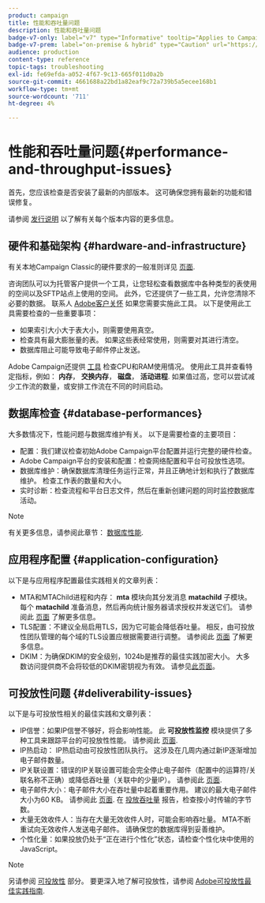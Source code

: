 ```yaml
---
product: campaign
title: 性能和吞吐量问题
description: 性能和吞吐量问题
badge-v7-only: label="v7" type="Informative" tooltip="Applies to Campaign Classic v7 only"
badge-v7-prem: label="on-premise & hybrid" type="Caution" url="https://experienceleague.adobe.com/docs/campaign-classic/using/installing-campaign-classic/architecture-and-hosting-models/hosting-models-lp/hosting-models.html" tooltip="Applies to on-premise and hybrid deployments only"
audience: production
content-type: reference
topic-tags: troubleshooting
exl-id: fe69efda-a052-4f67-9c13-665f011d0a2b
source-git-commit: 4661688a22bd1a82eaf9c72a739b5a5ecee168b1
workflow-type: tm+mt
source-wordcount: '711'
ht-degree: 4%

---
```


# 性能和吞吐量问题{#performance-and-throughput-issues}



首先，您应该检查是否安装了最新的内部版本。 这可确保您拥有最新的功能和错误修复。

请参阅 [发行说明](../../rn/using/latest-release.md) 以了解有关每个版本内容的更多信息。

## 硬件和基础架构 {#hardware-and-infrastructure}

有关本地Campaign Classic的硬件要求的一般准则详见 [页面](https://helpx.adobe.com/cn/campaign/kb/hardware-sizing-guide.html).

咨询团队可以为托管客户提供一个工具，让您轻松查看数据库中各种类型的表使用的空间以及SFTP站点上使用的空间。 此外，它还提供了一些工具，允许您清除不必要的数据。 联系人 [Adobe客户关怀](https://helpx.adobe.com/cn/enterprise/admin-guide.html/enterprise/using/support-for-experience-cloud.ug.html) 如果您需要实施此工具。 以下是使用此工具需要检查的一些重要事项：

* 如果索引大小大于表大小，则需要使用真空。
* 检查具有最大膨胀量的表。 如果这些表经常使用，则需要对其进行清空。
* 数据库阻止可能导致电子邮件停止发送。

Adobe Campaign还提供 [工具](../../production/using/monitoring-processes.md#manual-monitoring) 检查CPU和RAM使用情况。 使用此工具并查看特定指标，例如： **内存**， **交换内存**， **磁盘**， **活动进程**. 如果值过高，您可以尝试减少工作流的数量，或安排工作流在不同的时间启动。

## 数据库检查 {#database-performances}

大多数情况下，性能问题与数据库维护有关。 以下是需要检查的主要项目：

* 配置：我们建议检查初始Adobe Campaign平台配置并运行完整的硬件检查。
* Adobe Campaign平台的安装和配置：检查网络配置和平台可投放性选项。
* 数据库维护：确保数据库清理任务运行正常，并且正确地计划和执行了数据库维护。 检查工作表的数量和大小。
* 实时诊断：检查流程和平台日志文件，然后在重新创建问题的同时监控数据库活动。

>[!NOTE]
>
>有关更多信息，请参阅此章节： [数据库性能](../../production/using/database-performances.md).

## 应用程序配置 {#application-configuration}

以下是与应用程序配置最佳实践相关的文章列表：

* MTA和MTAChild进程和内存： **mta** 模块向其分发消息 **matachild** 子模块。 每个 **matachild** 准备消息，然后再向统计服务器请求授权并发送它们。 请参阅此 [页面](../../installation/using/email-deliverability.md) 了解更多信息。
* TLS配置：不建议全局启用TLS，因为它可能会降低吞吐量。 相反，由可投放性团队管理的每个域的TLS设置应根据需要进行调整。 请参阅此 [页面](../../installation/using/email-deliverability.md#mx-configuration) 了解更多信息。
* DKIM：为确保DKIM的安全级别，1024b是推荐的最佳实践加密大小。 大多数访问提供商不会将较低的DKIM密钥视为有效。 请参见[此页面](https://experienceleague.adobe.com/docs/deliverability-learn/deliverability-best-practice-guide/transition-process/infrastructure.html#authentication)。

## 可投放性问题 {#deliverability-issues}

以下是与可投放性相关的最佳实践和文章列表：

* IP信誉：如果IP信誉不够好，将会影响性能。 此 **可投放性监控** 模块提供了多种工具来跟踪平台的可投放性性能。 请参阅此 [页面](../../delivery/using/monitoring-deliverability.md).
* IP热启动： IP热启动由可投放性团队执行。 这涉及在几周内通过新IP逐渐增加电子邮件数量。
* IP关联设置：错误的IP关联设置可能会完全停止电子邮件（配置中的运算符/关联名称不正确）或降低吞吐量（关联中的少量IP）。 请参阅此 [页面](../../installation/using/email-deliverability.md#list-of-ip-addresses-to-use).
* 电子邮件大小：电子邮件大小在吞吐量中起着重要作用。 建议的最大电子邮件大小为60 KB。 请参阅此 [页面](https://helpx.adobe.com/legal/product-descriptions/campaign.html). 在 [投放吞吐量](../../reporting/using/global-reports.md#delivery-throughput) 报告，检查按小时传输的字节数。
* 大量无效收件人：当存在大量无效收件人时，可能会影响吞吐量。 MTA不断重试向无效收件人发送电子邮件。 请确保您的数据库得到妥善维护。
* 个性化量：如果投放仍处于“正在进行个性化”状态，请检查个性化块中使用的JavaScript。

>[!NOTE]
>
>另请参阅 [可投放性](../../delivery/using/about-deliverability.md) 部分。 要更深入地了解可投放性，请参阅 [Adobe可投放性最佳实践指南](https://experienceleague.adobe.com/docs/deliverability-learn/deliverability-best-practice-guide/introduction.html?lang=zh-Hans).
